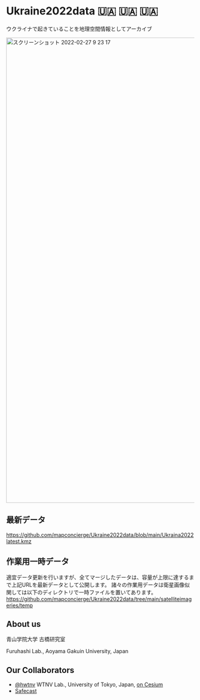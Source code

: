 # Ukraine2022data 🇺🇦 🇺🇦 🇺🇦
ウクライナで起きていることを地理空間情報としてアーカイブ

<img width="1241" alt="スクリーンショット 2022-02-27 9 23 17" src="https://user-images.githubusercontent.com/416977/155863283-4aa30d6d-c4a2-454b-a36f-af57f2a0e2b8.jpg">

## 最新データ
https://github.com/mapconcierge/Ukraine2022data/blob/main/Ukraina2022latest.kmz


## 作業用一時データ
適宜データ更新を行いますが、全てマージしたデータは、容量が上限に達するまで上記URLを最新データとして公開します。
諸々の作業用データは衛星画像似関しては以下のディレクトリで一時ファイルを置いてあります。
https://github.com/mapconcierge/Ukraine2022data/tree/main/satelliteimageries/temp


## About us
青山学院大学 古橋研究室

Furuhashi Lab., Aoyama Gakuin University, Japan

## Our Collaborators
* [@hwtnv](https://twitter.com/hwtnv) WTNV Lab., University of Tokyo, Japan, [on Cesium](https://cesium.com/ion/stories/viewer/?id=8be6f99c-0d4c-46ce-91a3-313e3cac62fe)
* [Safecast](https://safecast.org/)
